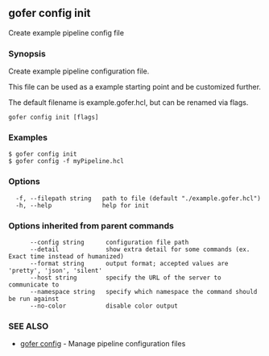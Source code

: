 ## gofer config init

Create example pipeline config file

### Synopsis

Create example pipeline configuration file.

This file can be used as a example starting point and be customized further.

The default filename is example.gofer.hcl, but can be renamed via flags.

```
gofer config init [flags]
```

### Examples

```
$ gofer config init
$ gofer config -f myPipeline.hcl
```

### Options

```
  -f, --filepath string   path to file (default "./example.gofer.hcl")
  -h, --help              help for init
```

### Options inherited from parent commands

```
      --config string      configuration file path
      --detail             show extra detail for some commands (ex. Exact time instead of humanized)
      --format string      output format; accepted values are 'pretty', 'json', 'silent'
      --host string        specify the URL of the server to communicate to
      --namespace string   specify which namespace the command should be run against
      --no-color           disable color output
```

### SEE ALSO

- [gofer config](gofer_config.md) - Manage pipeline configuration files
